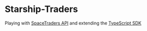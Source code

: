 # Starship-Traders

Playing with [SpaceTraders API](https://spacetraders.io/) and extending the [TypeScript SDK](https://github.com/notVitaliy/spacetraders-io)

